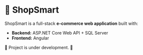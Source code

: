 
# 🛒 ShopSmart

ShopSmart is a full-stack **e-commerce web application** built with:
- **Backend:** ASP.NET Core Web API + SQL Server
- **Frontend:** Angular

🚧 Project is under development. 🚧
